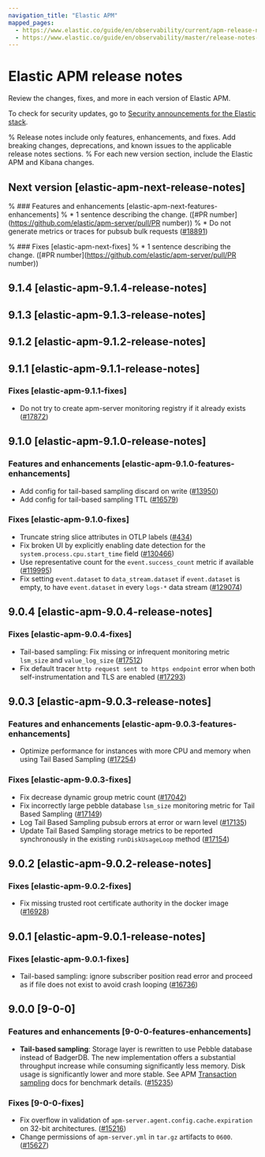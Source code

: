 ```yaml
---
navigation_title: "Elastic APM"
mapped_pages:
  - https://www.elastic.co/guide/en/observability/current/apm-release-notes.html
  - https://www.elastic.co/guide/en/observability/master/release-notes-head.html
---
```


# Elastic APM release notes

Review the changes, fixes, and more in each version of Elastic APM.

To check for security updates, go to [Security announcements for the Elastic stack](https://discuss.elastic.co/c/announcements/security-announcements/31).

% Release notes include only features, enhancements, and fixes. Add breaking changes, deprecations, and known issues to the applicable release notes sections.
% For each new version section, include the Elastic APM and Kibana changes.

## Next version [elastic-apm-next-release-notes]


% ### Features and enhancements [elastic-apm-next-features-enhancements]
% * 1 sentence describing the change. ([#PR number](https://github.com/elastic/apm-server/pull/PR number))
% * Do not generate metrics or traces for pubsub bulk requests ([#18891](https://github.com/elastic/integrations/pull/18891))

% ### Fixes [elastic-apm-next-fixes]
% * 1 sentence describing the change. ([#PR number](https://github.com/elastic/apm-server/pull/PR number))

## 9.1.4 [elastic-apm-9.1.4-release-notes]

## 9.1.3 [elastic-apm-9.1.3-release-notes]

## 9.1.2 [elastic-apm-9.1.2-release-notes]

## 9.1.1 [elastic-apm-9.1.1-release-notes]

### Fixes [elastic-apm-9.1.1-fixes]

* Do not try to create apm-server monitoring registry if it already exists ([#17872](https://github.com/elastic/apm-server/pull/17872))

## 9.1.0 [elastic-apm-9.1.0-release-notes]

### Features and enhancements [elastic-apm-9.1.0-features-enhancements]

* Add config for tail-based sampling discard on write ([#13950](https://github.com/elastic/integrations/pull/13950))
* Add config for tail-based sampling TTL ([#16579](https://github.com/elastic/apm-server/pull/16579))

### Fixes [elastic-apm-9.1.0-fixes]

* Truncate string slice attributes in OTLP labels ([#434](https://github.com/elastic/apm-data/pull/434))
* Fix broken UI by explicitly enabling date detection for the `system.process.cpu.start_time` field ([#130466](https://github.com/elastic/elasticsearch/pull/130466))
* Use representative count for the `event.success_count` metric if available ([#119995](https://github.com/elastic/elasticsearch/pull/119995))
* Fix setting `event.dataset` to `data_stream.dataset` if `event.dataset` is empty, to have `event.dataset` in every `logs-*` data stream ([#129074](https://github.com/elastic/elasticsearch/pull/129074))

## 9.0.4 [elastic-apm-9.0.4-release-notes]

### Fixes [elastic-apm-9.0.4-fixes]

* Tail-based sampling: Fix missing or infrequent monitoring metric `lsm_size` and `value_log_size` ([#17512](https://github.com/elastic/apm-server/pull/17512))
* Fix default tracer `http request sent to https endpoint` error when both self-instrumentation and TLS are enabled ([#17293](https://github.com/elastic/apm-server/pull/17293))

## 9.0.3 [elastic-apm-9.0.3-release-notes]

### Features and enhancements [elastic-apm-9.0.3-features-enhancements]

* Optimize performance for instances with more CPU and memory when using Tail Based Sampling ([#17254](https://github.com/elastic/apm-server/pull/17254))

### Fixes [elastic-apm-9.0.3-fixes]

* Fix decrease dynamic group metric count ([#17042](https://github.com/elastic/apm-server/pull/17042))
* Fix incorrectly large pebble database `lsm_size` monitoring metric for Tail Based Sampling ([#17149](https://github.com/elastic/apm-server/pull/17149))
* Log Tail Based Sampling pubsub errors at error or warn level ([#17135](https://github.com/elastic/apm-server/pull/17135))
* Update Tail Based Sampling storage metrics to be reported synchronously in the existing `runDiskUsageLoop` method ([#17154](https://github.com/elastic/apm-server/pull/17154))

## 9.0.2 [elastic-apm-9.0.2-release-notes]

### Fixes [elastic-apm-9.0.2-fixes]

* Fix missing trusted root certificate authority in the docker image ([#16928](https://github.com/elastic/apm-server/pull/16928))

## 9.0.1 [elastic-apm-9.0.1-release-notes]

### Fixes [elastic-apm-9.0.1-fixes]

* Tail-based sampling: ignore subscriber position read error and proceed as if file does not exist to avoid crash looping ([#16736](https://github.com/elastic/apm-server/pull/16736))

## 9.0.0 [9-0-0]

### Features and enhancements [9-0-0-features-enhancements]

* **Tail-based sampling**: Storage layer is rewritten to use Pebble database instead of BadgerDB. The new implementation offers a substantial throughput increase while consuming significantly less memory. Disk usage is significantly lower and more stable. See APM [Transaction sampling](docs-content://solutions/observability/apm/transaction-sampling.md) docs for benchmark details. ([#15235](https://github.com/elastic/apm-server/pull/15235))

### Fixes [9-0-0-fixes]

* Fix overflow in validation of `apm-server.agent.config.cache.expiration` on 32-bit architectures. ([#15216](https://github.com/elastic/apm-server/pull/15216))
* Change permissions of `apm-server.yml` in `tar.gz` artifacts to `0600`. ([#15627](https://github.com/elastic/apm-server/pull/15627))
